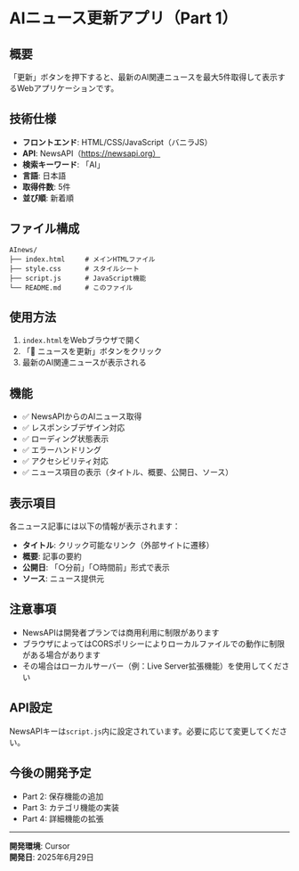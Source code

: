 # AIニュース更新アプリ（Part 1）

## 概要
「更新」ボタンを押下すると、最新のAI関連ニュースを最大5件取得して表示するWebアプリケーションです。

## 技術仕様
- **フロントエンド**: HTML/CSS/JavaScript（バニラJS）
- **API**: NewsAPI（https://newsapi.org）
- **検索キーワード**: 「AI」
- **言語**: 日本語
- **取得件数**: 5件
- **並び順**: 新着順

## ファイル構成
```
AInews/
├── index.html     # メインHTMLファイル
├── style.css      # スタイルシート
├── script.js      # JavaScript機能
└── README.md      # このファイル
```

## 使用方法
1. `index.html`をWebブラウザで開く
2. 「🔄 ニュースを更新」ボタンをクリック
3. 最新のAI関連ニュースが表示される

## 機能
- ✅ NewsAPIからのAIニュース取得
- ✅ レスポンシブデザイン対応
- ✅ ローディング状態表示
- ✅ エラーハンドリング
- ✅ アクセシビリティ対応
- ✅ ニュース項目の表示（タイトル、概要、公開日、ソース）

## 表示項目
各ニュース記事には以下の情報が表示されます：
- **タイトル**: クリック可能なリンク（外部サイトに遷移）
- **概要**: 記事の要約
- **公開日**: 「○分前」「○時間前」形式で表示
- **ソース**: ニュース提供元

## 注意事項
- NewsAPIは開発者プランでは商用利用に制限があります
- ブラウザによってはCORSポリシーによりローカルファイルでの動作に制限がある場合があります
- その場合はローカルサーバー（例：Live Server拡張機能）を使用してください

## API設定
NewsAPIキーは`script.js`内に設定されています。必要に応じて変更してください。

## 今後の開発予定
- Part 2: 保存機能の追加
- Part 3: カテゴリ機能の実装  
- Part 4: 詳細機能の拡張

---
**開発環境**: Cursor  
**開発日**: 2025年6月29日 